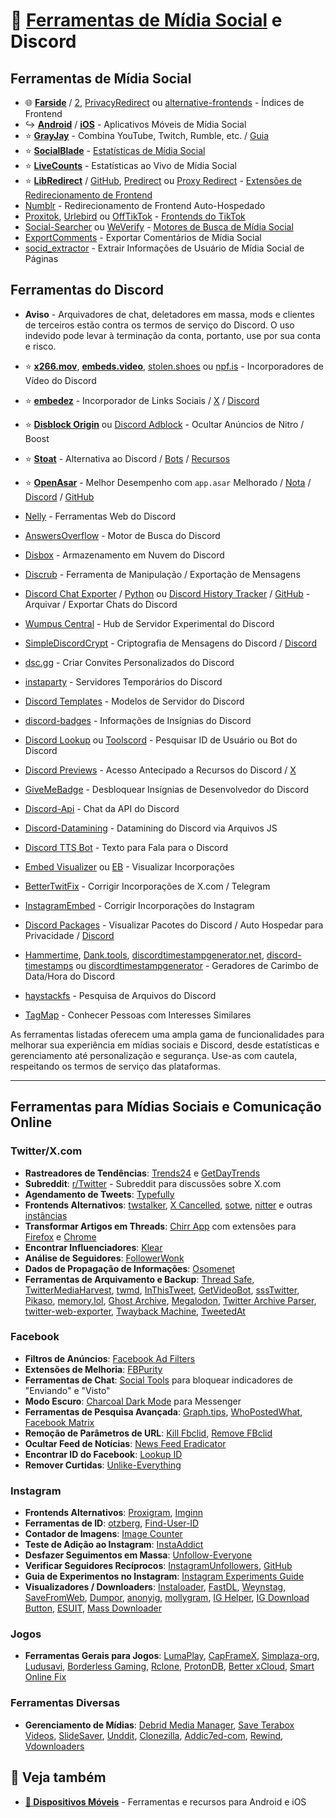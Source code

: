 # 📱 [Ferramentas de Mídia Social](captain/guia-completo-de-privacidade-online-ferramentas-e-servicos-para-proteger-seus-dados.md) e Discord

## Ferramentas de Mídia Social

- 🌐 **[Farside](https://farside.link/)** / [2](https://cf.farside.link/), [PrivacyRedirect](https://privacyredirect.com/) ou [alternative-frontends](https://github.com/ParniDEO/alternative-front-ends-unofficial) - Índices de Frontend
- ↪️ **[Android](https://www.reddit.com/r/FREEMEDIAHECKYEAH/wiki/android/#wiki_.25B7_social_media_apps)** / **[iOS](https://www.reddit.com/r/FREEMEDIAHECKYEAH/wiki/android/#wiki_.25B7_social_media_apps2)** - Aplicativos Móveis de Mídia Social
- ⭐ **[GrayJay](https://grayjay.app/desktop/)** - Combina YouTube, Twitch, Rumble, etc. / [Guia](https://youtu.be/EnZrv37u66c)
- ⭐ **[SocialBlade](https://socialblade.com/)** - [Estatísticas de Mídia Social](captain/guia-completo-de-privacidade-online-ferramentas-e-servicos-para-proteger-seus-dados.md)
- ⭐ **[LiveCounts](https://livecounts.io/)** - Estatísticas ao Vivo de Mídia Social
- ⭐ **[LibRedirect](https://libredirect.github.io/)** / [GitHub](https://github.com/libredirect/browser_extension), [Predirect](https://github.com/libreom/predirect) ou [Proxy Redirect](https://openuserjs.org/scripts/sjehuda/Proxy_Redirect) - [Extensões de Redirecionamento de Frontend](captain/guia-completo-de-seguranca-em-redes-e-servidores-protecao-abrangente-para-a-era-digital.md)
- [Numblr](https://github.com/heyLu/numblr) - Redirecionamento de Frontend Auto-Hospedado
- [Proxitok](https://github.com/pablouser1/ProxiTok), [Urlebird](https://urlebird.com/) ou [OffTikTok](https://www.offtiktok.com/) - [Frontends do TikTok](captain/guia-completo-de-privacidade-online-ferramentas-e-servicos-para-proteger-seus-dados.md)
- [Social-Searcher](https://www.social-searcher.com/) ou [WeVerify](https://cse.google.com/cse?cx=006976128084956795641:ad1xj14zfap) - [Motores de Busca de Mídia Social](captain/guia-completo-de-seguranca-em-redes-e-servidores-protecao-abrangente-para-a-era-digital.md)
- [ExportComments](https://exportcomments.com/) - Exportar Comentários de Mídia Social
- [socid_extractor](https://github.com/soxoj/socid-extractor) - Extrair Informações de Usuário de Mídia Social de Páginas

## Ferramentas do Discord

- **Aviso** - Arquivadores de chat, deletadores em massa, mods e clientes de terceiros estão contra os termos de serviço do Discord. O uso indevido pode levar à terminação da conta, portanto, use por sua conta e risco.

- ⭐ **[x266.mov](https://x266.mov/discord-embed/)**, **[embeds.video](https://embeds.video/)**, [stolen.shoes](https://stolen.shoes/) ou [npf.is](https://discord.nfp.is/) - Incorporadores de Vídeo do Discord
- ⭐ **[embedez](https://embedez.com/)** - Incorporador de Links Sociais / [X](https://twitter.com/embedez) / [Discord](https://discord.gg/FmW9c8gtCp)
- ⭐ **[Disblock Origin](https://codeberg.org/AllPurposeMat/Disblock-Origin)** ou [Discord Adblock](https://github.com/CroissantDuNord/discord-adblock) - Ocultar Anúncios de Nitro / Boost
- ⭐ **[Stoat](https://stoat.chat/)** - Alternativa ao Discord / [Bots](https://rvlt.gg/discover/bots) / [Recursos](https://github.com/revoltchat/awesome-revolt)
- ⭐ **[OpenAsar](https://openasar.dev/)** - Melhor Desempenho com `app.asar` Melhorado / [Nota](https://github.com/fmhy/FMHY/wiki/FMHY%E2%80%90Notes.md#openasar) / [Discord](https://discord.gg/YDMptE8u2b) / [GitHub](https://github.com/GooseMod/OpenAsar)
- [⁠Nelly](https://nelly.tools/) - Ferramentas Web do Discord
- [AnswersOverflow](https://www.answeroverflow.com/) - Motor de Busca do Discord
- [Disbox](https://disboxapp.github.io/web/) - Armazenamento em Nuvem do Discord
- [Discrub](https://github.com/prathercc/discrub-ext) - Ferramenta de Manipulação / Exportação de Mensagens
- [Discord Chat Exporter](https://github.com/Tyrrrz/DiscordChatExporter) / [Python](https://github.com/mahtoid/DiscordChatExporterPy) ou [Discord History Tracker](https://dht.chylex.com/) / [GitHub](https://github.com/chylex/Discord-History-Tracker) - Arquivar / Exportar Chats do Discord
- [Wumpus Central](https://discord.gg/zZ6szdKQu6) - Hub de Servidor Experimental do Discord
- [SimpleDiscordCrypt](https://gitlab.com/An0/SimpleDiscordCrypt) - Criptografia de Mensagens do Discord / [Discord](https://discord.gg/rSUyXeCHBE)
- [dsc.gg](https://dsc.gg/) - Criar Convites Personalizados do Discord
- [instaparty](https://instaparty.gg/) - Servidores Temporários do Discord
- [Discord Templates](https://discordtemplates.me/) - Modelos de Servidor do Discord
- [discord-badges](https://github.com/mezotv/discord-badges) - Informações de Insígnias do Discord
- [Discord Lookup](https://discord.id/) ou [Toolscord](https://toolscord.com/) - Pesquisar ID de Usuário ou Bot do Discord
- [Discord Previews](https://discordpreviews.com/) - Acesso Antecipado a Recursos do Discord / [X](https://x.com/discordpreviews)
- [GiveMeBadge](https://givemebadge.alexflipnote.dev/) - Desbloquear Insígnias de Desenvolvedor do Discord
- [Discord-Api](https://discord.gg/discord-api) - Chat da API do Discord
- [Discord-Datamining](https://github.com/Discord-Datamining/Discord-Datamining) - Datamining do Discord via Arquivos JS
- [Discord TTS Bot](https://docs.moonstar-x.dev/discord-tts-bot/) - Texto para Fala para o Discord
- [Embed Visualizer](https://embed.discord.website/) ou [EB](https://eb.nadeko.bot/) - Visualizar Incorporações
- [BetterTwitFix](https://github.com/dylanpdx/BetterTwitFix) - Corrigir Incorporações de X.com / Telegram
- [InstagramEmbed](https://www.vxinstagram.com/) - Corrigir Incorporações do Instagram
- [Discord Packages](https://github.com/peterhanania/discord-package) - Visualizar Pacotes do Discord / Auto Hospedar para Privacidade / [Discord](https://discordpackage.com/discord)
- [Hammertime](https://hammertime.cyou/), [Dank.tools](https://dank.tools/discord-timestamp), [discordtimestampgenerator.net](https://discordtimestampgenerator.net/), [discord-timestamps](https://r.3v.fi/discord-timestamps/) ou [discordtimestampgenerator](https://discordtimestampgenerator.netlify.app/) - Geradores de Carimbo de Data/Hora do Discord
- [haystackfs](https://github.com/dhrumilp15/haystackfs) - Pesquisa de Arquivos do Discord
- [TagMap](https://tagmap.io/) - Conhecer Pessoas com Interesses Similares

As ferramentas listadas oferecem uma ampla gama de funcionalidades para melhorar sua experiência em mídias sociais e Discord, desde estatísticas e gerenciamento até personalização e segurança. Use-as com cautela, respeitando os termos de serviço das plataformas.

---

## Ferramentas para Mídias Sociais e Comunicação Online

### Twitter/X.com
- **Rastreadores de Tendências**: [Trends24](https://trends24.in/) e [GetDayTrends](https://getdaytrends.com/)
- **Subreddit**: [r/Twitter](https://reddit.com/r/Twitter) - Subreddit para discussões sobre X.com
- **Agendamento de Tweets**: [Typefully](https://typefully.com/)
- **Frontends Alternativos**: [twstalker](https://twstalker.com/), [X Cancelled](https://xcancel.com/), [sotwe](https://www.sotwe.com/), [nitter](https://nitter.net/) e outras [instâncias](https://status.d420.de/)
- **Transformar Artigos em Threads**: [Chirr App](https://getchirrapp.com/) com extensões para [Firefox](https://addons.mozilla.org/en-US/firefox/addon/chirr-app/) e [Chrome](https://chromewebstore.google.com/detail/chirr-app/cmbconaimdngicdnbpjnjocbpkdpmfkg)
- **Encontrar Influenciadores**: [Klear](https://klear.com/free-tools/find-twitter-influencers)
- **Análise de Seguidores**: [FollowerWonk](https://followerwonk.com/)
- **Dados de Propagação de Informações**: [Osomenet](https://osome.iu.edu/tools/osomenet/)
- **Ferramentas de Arquivamento e Backup**: [Thread Safe](https://github.com/dkaslovsky/thread-safe), [TwitterMediaHarvest](https://github.com/EltonChou/TwitterMediaHarvest), [twmd](https://github.com/mmpx12/twitter-media-downloader), [InThisTweet](https://inthistweet.app/), [GetVideoBot](https://twitsave.com/), [sssTwitter](https://ssstwitter.com/), [Pikaso](https://x.com/pikaso_me), [memory.lol](https://github.com/travisbrown/memory.lol/), [Ghost Archive](https://ghostarchive.org/), [Megalodon](https://megalodon.jp/), [Twitter Archive Parser](https://github.com/timhutton/twitter-archive-parser), [twitter-web-exporter](https://github.com/prinsss/twitter-web-exporter), [Twayback Machine](https://staringispolite.github.io/twayback-machine/), [TweetedAt](https://oduwsdl.github.io/tweetedat/)

### Facebook
- **Filtros de Anúncios**: [Facebook Ad Filters](https://www.reddit.com/r/uBlockOrigin/wiki/solutions/#wiki_facebook)
- **Extensões de Melhoria**: [FBPurity](https://www.fbpurity.com/)
- **Ferramentas de Chat**: [Social Tools](https://chromewebstore.google.com/detail/social-tools/llbdoljkknpjgfcnbnoiehjcgancpjmd) para bloquear indicadores de "Enviando" e "Visto"
- **Modo Escuro**: [Charcoal Dark Mode](https://chromewebstore.google.com/detail/charcoal-dark-mode-for-me/aaekanoannlhnajolbijaoflfhikcgng) para Messenger
- **Ferramentas de Pesquisa Avançada**: [Graph.tips](https://graph.tips/beta/), [WhoPostedWhat](https://whopostedwhat.com/), [Facebook Matrix](https://plessas.net/facebookmatrix)
- **Remoção de Parâmetros de URL**: [Kill Fbclid](https://chromewebstore.google.com/detail/kill-fbclid/jlmdkcaiejonohbmkgickmkgbpceokmn), [Remove FBclid](https://chromewebstore.google.com/detail/remove-fbclid-and-utm/ehkdoijaaigomfliimepliikhjkoipob)
- **Ocultar Feed de Notícias**: [News Feed Eradicator](https://west.io/news-feed-eradicator/)
- **Encontrar ID do Facebook**: [Lookup ID](https://lookup-id.com/)
- **Remover Curtidas**: [Unlike-Everything](https://github.com/tlorien/Unlike-Everything-on-Facebook)

### Instagram
- **Frontends Alternativos**: [Proxigram](https://codeberg.org/proxigram/proxigram), [Imginn](https://imginn.com)
- **Ferramentas de ID**: [otzberg](https://www.otzberg.net/iguserid/index.php), [Find-User-ID](https://codeofaninja.com/tools/find-instagram-user-id/)
- **Contador de Imagens**: [Image Counter](https://openuserjs.org/scripts/darkred/Instagram_-_visible_images_counter)
- **Teste de Adição ao Instagram**: [InstaAddict](https://github.com/Androz2091/instaddict)
- **Desfazer Seguimentos em Massa**: [Unfollow-Everyone](https://github.com/tlorien/Unfollow-Everyone-on-Instagram)
- **Verificar Seguidores Recíprocos**: [InstagramUnfollowers](https://davidarroyo1234.github.io/InstagramUnfollowers/), [GitHub](https://github.com/davidarroyo1234/InstagramUnfollowers)
- **Guia de Experimentos no Instagram**: [Instagram Experiments Guide](https://github.com/daniiii5/Public-Guide)
- **Visualizadores / Downloaders**: [Instaloader](https://instaloader.github.io/), [FastDL](https://fastdl.app/en), [Weynstag](https://www.google.com/amp/s/weynstag.com/amp.php/), [SaveFromWeb](https://www.savefromweb.com/), [Dumpor](https://dumpor.io/), [anonyig](https://anonyig.com/), [mollygram](https://mollygram.com/), [IG Helper](https://greasyfork.org/en/scripts/404535), [IG Download Button](https://greasyfork.org/en/scripts/406535-instagram-download-button), [ESUIT](https://chromewebstore.google.com/detail/esuit-photos-downloader-f/adighedbfmnpjcjlloooichmbjdefane), [Mass Downloader](https://chromewebstore.google.com/detail/jmpdoloapmhninneneekkepmkpmpkhjn)

### Jogos
- **Ferramentas Gerais para Jogos**: [LumaPlay](https://cs.rin.ru/forum/viewtopic.php?f=29&t=67197&hilit=lumaplay), [CapFrameX](https://github.com/CXWorld/CapFrameX?tab=readme-ov-file), [Simplaza-org](https://www.simplaza.org), [Ludusavi](https://github.com/mtkennerly/ludusavi), [Borderless Gaming](https://github.com/Codeusa/Borderless-Gaming), [Rclone](https://github.com/rclone/rclone), [ProtonDB](https://www.protondb.com/), [Better xCloud](https://github.com/redphx/better-xcloud), [Smart Online Fix](https://github.com/BadKiko/steam-online-fix-launcher)

### Ferramentas Diversas
- **Gerenciamento de Mídias**: [Debrid Media Manager](https://github.com/debridmediamanager/debrid-media-manager?tab=readme-ov-file), [Save Terabox Videos](https://t.me/TeraboxDownloader_aBot), [SlideSaver](https://slidesaver.app/), [Unddit](https://undelete.pullpush.io/), [Clonezilla](https://clonezilla.org/), [Addic7ed-com](http://www.addic7ed.com/), [Rewind](https://github.com/Neo23x0/Rewind), [Vdownloaders](https://scribd.vdownloaders.com/)


## 🔗 Veja também

- **[📱 Dispositivos Móveis](/vault/dispositivos-moveis)** - Ferramentas e recursos para Android e iOS
